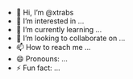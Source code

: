 - 👋 Hi, I’m @xtrabs
- 👀 I’m interested in ...
- 🌱 I’m currently learning ...
- 💞️ I’m looking to collaborate on ...
- 📫 How to reach me ...
- 😄 Pronouns: ...
- ⚡ Fun fact: ...

<!---
xtrabs/xtrabs is a ✨ special ✨ repository because its `README.md` (this file) appears on your GitHub profile.
You can click the Preview link to take a look at your changes.
--->
